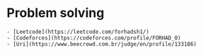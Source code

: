 # Problem solving

    - [Leetcode](https://leetcode.com/forhadsh1/)
    - [Codeforces](https://codeforces.com/profile/FORHAD_0)
    - [Uri](https://www.beecrowd.com.br/judge/en/profile/133186)
